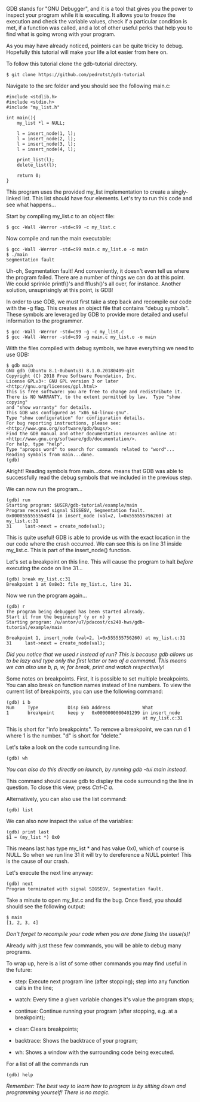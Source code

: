 GDB stands for "GNU Debugger", and it is a tool that gives you the power
to inspect your program while it is executing. It allows you to freeze
the execution and check the variable values, check if a particular
condition is met, if a function was called, and a lot of other useful
perks that help you to find what is going wrong with your program.

As you may have already noticed, pointers can be quite tricky to debug.
Hopefully this tutorial will make your life a lot easier from here on.

To follow this tutorial clone the gdb-tutorial directory.

    $ git clone https://github.com/pedrotst/gdb-tutorial

Navigate to the src folder and you should see the following main.c:

    #include <stdlib.h> 
    #include <stdio.h> 
    #include "my_list.h" 
     
    int main(){ 
        my_list *l = NULL; 
     
        l = insert_node(1, l); 
        l = insert_node(2, l); 
        l = insert_node(3, l); 
        l = insert_node(4, l); 
     
        print_list(l); 
        delete_list(l); 
     
        return 0; 
    }

This program uses the provided my\_list implementation to create a
singly-linked list. This list should have four elements. Let's try to
run this code and see what happens\...

Start by compiling my\_list.c to an object file:

    $ gcc -Wall -Werror -std=c99 -c my_list.c

Now compile and run the main executable:

    $ gcc -Wall -Werror -std=c99 main.c my_list.o -o main
    $ ./main
    Segmentation fault

Uh-oh, Segmentation fault! And conveniently, it doesn't even tell us
where the program failed. There are a number of things we can do at this
point. We could sprinkle printf()'s and fflush()'s all over, for instance.
Another solution, unsuprisingly at this point, is GDB!

In order to use GDB, we must first take a step back and recompile our
code with the -g flag. This creates an object file that contains "debug
symbols". These symbols are leveraged by GDB to provide more detailed
and useful information to the programmer.

    $ gcc -Wall -Werror -std=c99 -g -c my_list.c
    $ gcc -Wall -Werror -std=c99 -g main.c my_list.o -o main

With the files compiled with debug symbols, we have everything we need
to use GDB:

    $ gdb main
    GNU gdb (Ubuntu 8.1-0ubuntu3) 8.1.0.20180409-git
    Copyright (C) 2018 Free Software Foundation, Inc.
    License GPLv3+: GNU GPL version 3 or later <http://gnu.org/licenses/gpl.html>
    This is free software: you are free to change and redistribute it.
    There is NO WARRANTY, to the extent permitted by law.  Type "show copying"
    and "show warranty" for details.
    This GDB was configured as "x86_64-linux-gnu".
    Type "show configuration" for configuration details.
    For bug reporting instructions, please see:
    <http://www.gnu.org/software/gdb/bugs/>.
    Find the GDB manual and other documentation resources online at:
    <http://www.gnu.org/software/gdb/documentation/>.
    For help, type "help".
    Type "apropos word" to search for commands related to "word"...
    Reading symbols from main...done.
    (gdb) 

Alright! Reading symbols from main\...done. means that GDB was able to
successfully read the debug symbols that we included in the previous
step.

We can now run the program\...

``` {commandchars="\\\\\\{\\}"}
(gdb) run
Starting program: $USER/gdb-tutorial/example/main 
Program received signal SIGSEGV, Segmentation fault.
0x00005555555548f4 in insert_node (val=2, l=0x555555756260) at my_list.c:31
31     last->next = create_node(val);
```

This is quite useful! GDB is able to provide us with the exact location
in the our code where the crash occurred. We can see this is on line 31
inside my\_list.c. This is part of the insert\_node() function.

Let's set a breakpoint on this line. This will cause the program to
halt *before* executing the code on line 31\...

    (gdb) break my_list.c:31
    Breakpoint 1 at 0x8e3: file my_list.c, line 31.

Now we run the program again\...

    (gdb) r
    The program being debugged has been started already.
    Start it from the beginning? (y or n) y
    Starting program: /u/antor/u7/pdacost/cs240-hws/gdb-tutorial/example/main 

    Breakpoint 1, insert_node (val=2, l=0x555555756260) at my_list.c:31
    31     last->next = create_node(val);

*Did you notice that we used r instead of run? This is because gdb
allows us to be lazy and type only the first letter or two of a command.
This means we can also use b, p, w, for break, print and watch
respectively!*

Some notes on breakpoints. First, it is possible to set multiple
breakpoints. You can also break on function names instead of line
numbers. To view the current list of breakpoints, you can use the
following command:

    (gdb) i b
    Num     Type           Disp Enb Address            What
    1       breakpoint     keep y   0x0000000000401299 in insert_node 
                                                       at my_list.c:31

This is short for "info breakpoints". To remove a breakpoint, we can run
d 1 where 1 is the number. "d" is short for "delete."

Let's take a look on the code surrounding line.

    (gdb) wh

*You can also do this directly on launch, by running gdb -tui main
instead.*

This command should cause gdb to display the code surrounding the line
in question. To close this view, press *Ctrl-C a*.

Alternatively, you can also use the list command:

    (gdb) list

We can also now inspect the value of the variables:

    (gdb) print last
    $1 = (my_list *) 0x0

This means last has type my\_list \* and has value 0x0, which of course
is NULL. So when we run line 31 it will try to dereference a NULL
pointer! This is the cause of our crash.

Let's execute the next line anyway:

    (gdb) next
    Program terminated with signal SIGSEGV, Segmentation fault.

Take a minute to open my\_list.c and fix the bug. Once fixed, you should
should see the following output:

    $ main
    [1, 2, 3, 4]

*Don't forget to recompile your code when you are done fixing the
issue(s)!*

Already with just these few commands, you will be able to debug many
programs.

To wrap up, here is a list of some other commands you may find useful in
the future:

-   step: Execute next program line (after stopping); step into any
    function calls in the line;

-   watch: Every time a given variable changes it's value the program
    stops;

-   continue: Continue running your program (after stopping, e.g. at a
    breakpoint);

-   clear: Clears breakpoints;

-   backtrace: Shows the backtrace of your program;

-   wh: Shows a window with the surrounding code being executed.

For a list of all the commands run

    (gdb) help

*Remember: The best way to learn how to program is by sitting down and
programming yourself! There is no magic.*
